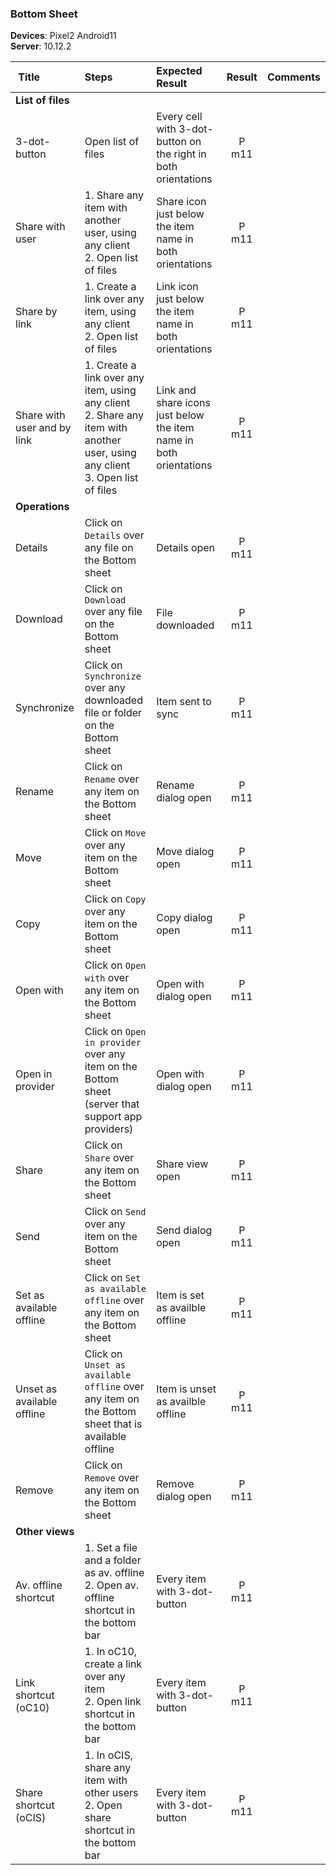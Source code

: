 
### Bottom Sheet

**Devices**: Pixel2 Android11<br>
**Server**: 10.12.2


| Title | Steps     | Expected Result | Result | Comments |
| :---- | :-------- | :-------------- | :----: | :------- |
|**List of files**||||
| 3-dot-button| Open list of files | Every cell with 3-dot-button on the right in both orientations | P m11 |  
| Share with user | 1. Share any item with another user, using any client<br>2. Open list of files | Share icon just below the item name in both orientations| P m11 |  
| Share by link | 1. Create a link over any item, using any client<br>2. Open list of files | Link icon just below the item name in both orientations| P m11 |  
| Share with user and by link | 1. Create a link over any item, using any client<br>2. Share any item with another user, using any client<br>3. Open list of files | Link and share icons just below the item name in both orientations| P m11 |
|**Operations**||||
| Details | Click on `Details` over any file on the Bottom sheet | Details open | P m11 |  
| Download | Click on `Download` over any file on the Bottom sheet | File downloaded | P m11 |  
| Synchronize | Click on `Synchronize` over any downloaded file or folder on the Bottom sheet | Item sent to sync | P m11 |  
| Rename | Click on `Rename` over any item on the Bottom sheet | Rename dialog open | P m11 |  
| Move | Click on `Move` over any item on the Bottom sheet | Move dialog open | P m11 |  
| Copy | Click on `Copy` over any item on the Bottom sheet | Copy dialog open | P m11 |  
| Open with | Click on `Open with` over any item on the Bottom sheet | Open with dialog open | P m11 |  
| Open in provider | Click on `Open in provider` over any item on the Bottom sheet (server that support app providers) | Open with dialog open | P m11 |  
| Share| Click on `Share` over any item on the Bottom sheet | Share view open | P m11 |
| Send | Click on `Send` over any item on the Bottom sheet | Send dialog open | P m11 |
| Set as available offline | Click on `Set as available offline` over any item on the Bottom sheet | Item is set as availble offline | P m11 |
| Unset as available offline | Click on `Unset as available offline` over any item on the Bottom sheet that is available offline | Item is unset as availble offline | P m11 |
| Remove | Click on `Remove` over any item on the Bottom sheet | Remove dialog open | P m11 |
|**Other views**||||
| Av. offline shortcut | 1. Set a file and a folder as av. offline<br>2. Open av. offline shortcut in the bottom bar | Every item with 3-dot-button  | P m11 |
| Link shortcut (oC10) | 1. In oC10, create a link over any item<br>2. Open link shortcut in the bottom bar | Every item with 3-dot-button  | P m11 |
| Share shortcut (oCIS) | 1. In oCIS, share any item with other users<br>2. Open share shortcut in the bottom bar | Every item with 3-dot-button  | P m11 |